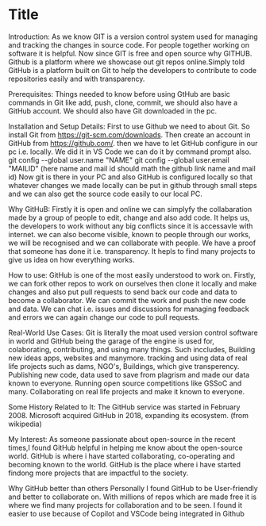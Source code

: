# Title

Introduction:
As we know GIT is a version control system used for managing and tracking the changes in source code. For people together working on software it is helpful. Now since GIT is free and open source why GITHUB. Github is a platform where we showcase out git repos online.Simply told GitHub is a platform built on Git to help the developers to contribute to code repositories easily and with transparency. 

Prerequisites:
Things needed to know before using GtHub are basic commands in Git like add, push, clone, commit, we should also have a GitHub account. We should also have Git downloaded in the pc. 

Installation and Setup Details:
   First to use Github we need to about Git. So install Git from https://git-scm.com/downloads. Then create an account in GitHub from https://github.com/. then we have to let GitHub configure in our pc i.e. locally. We did it in VS Code we can do it by command prompt also.
   git config --global user.name "NAME"
   git config --global user.email "MAILID"   (here name and mail id should math the github link name and mail id)
   Now git is there in your PC and also GitHub is configured locally so that whatever changes we made locally can be put in github through small steps and we can also get the source code easily to our local PC.

Why GitHuB:
   Firstly it is open and online we can simplyfy the collabaration made by a group of people to edit, change and also add code. It helps us, the developers to work without any big conflicts since it is accessavle with internet. we can also become visible, known to people through our works, we will be recognised and we can collaborate with people. We have a proof that someone has done it i.e. transparency. It hepls to find many projects to give us idea on how everything works.

How to use:
   GitHub is one of the most easily understood to work on.
   Firstly, we can fork other repos to work on ourselves then clone it locally and make changes and also put pull requests to send back our code and data to become a collaborator.
   We can commit the work and push the new code and data. We can chat i.e. issues and discussions for managing feedback and errors we can again change our code to pull requests. 

Real-World Use Cases: 
    Git is literally the moat used version control software in world and GitHub being the garage of the engine is used for, colaborating, contributing, and using many things. Such inccludes, 
    Building new ideas apps, websites and manymore. 
    tracking and using data of real life projects such as dams, NGO's, Buildings, which give transperency.
    Publishing new code, data used to save from plagrism and made our data known to everyone. 
    Running open source competitions like GSSoC and many.
    Collaborating on real life projects and make it known to everyone.

Some History Related to It:
     The GitHub service was started in February 2008. Microsoft acquired GitHub in 2018, expanding its ecosystem.  (from wikipedia)

My Interest:
    As someone passionate about open-source in the recent times,I found GitHub helpful in helping me know about the open-source world. GitHub is where i have started collaborating, co-operating and becoming known to the world. GitHub is the place where i have started findong more projects that are impactful to the society.

Why GitHub better than others
    Personally I found GitHub to be User-friendly and better to collaborate on. With millions of repos which are made free it is where we find many projects for collaboration and to be seen. I found it easier to use because of Copilot and VSCode being integrated in Github 





